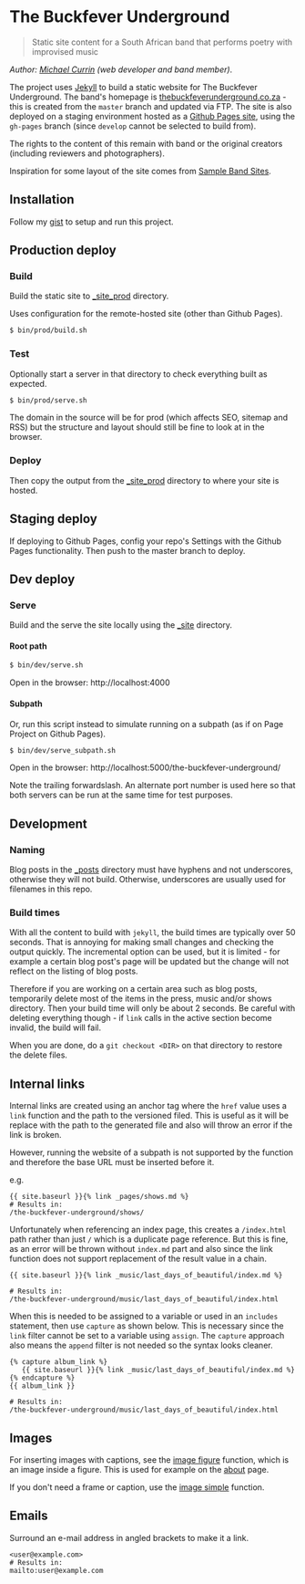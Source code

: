# The Buckfever Underground
> Static site content for a South African band that performs poetry with improvised music

_Author: [Michael Currin](https://github.com/MichaelCurrin) (web developer and band member)_.

The project uses [Jekyll](http://jekyllrb.com/) to build a static website for The Buckfever Underground. The band's homepage is [thebuckfeverunderground.co.za](http://thebuckfeverunderground.co.za/) - this is created from the `master` branch and updated via FTP. The site is also deployed on a staging environment hosted as a [Github Pages site](https://michaelcurrin.github.io/the-buckfever-underground/), using the `gh-pages` branch (since `develop` cannot be selected to build from).

The rights to the content of this remain with band or the original creators (including reviewers and photographers).

Inspiration for some layout of the site comes from [Sample Band Sites](https://bandzoogle.com/sample-band-sites).


## Installation

Follow my [gist](https://gist.github.com/MichaelCurrin/1085ab164550b31272699920b5549d4b) to setup and run this project.

## Production deploy

### Build

Build the static site to [_site_prod](_site_prod) directory.

Uses configuration for the remote-hosted site (other than Github Pages).

```bash
$ bin/prod/build.sh
```

### Test

Optionally start a server in that directory to check everything built as expected.

```bash
$ bin/prod/serve.sh
```

The domain in the source will be for prod (which affects SEO, sitemap and RSS) but the structure and layout should still be fine to look at in the browser.

### Deploy

Then copy the output from the [_site_prod](_site_prod) directory to where your site is hosted.


## Staging deploy

If deploying to Github Pages, config your repo's Settings with the Github Pages functionality. Then push to the master branch to deploy.


## Dev deploy

### Serve

Build and the serve the site locally using the [_site](_site) directory.

#### Root path

```bash
$ bin/dev/serve.sh
```

Open in the browser: http://localhost:4000

#### Subpath

Or, run this script instead to simulate running on a subpath (as if on Page Project on Github Pages).

```bash
$ bin/dev/serve_subpath.sh
```

Open in the browser: http://localhost:5000/the-buckfever-underground/

Note the trailing forwardslash. An alternate port number is used here so that both servers can be run at the same time for test purposes.


## Development

### Naming

Blog posts in the [_posts](/_posts) directory must have hyphens and not underscores, otherwise they will not build. Otherwise, underscores are usually used for filenames in this repo.

### Build times

With all the content to build with `jekyll`, the build times are typically over 50 seconds. That is annoying for making small changes and checking the output quickly. The incremental option can be used, but it is limited - for example a certain blog post's page will be updated but the change will not reflect on the listing of blog posts.

Therefore if you are working on a certain area such as blog posts, temporarily delete most of the items in the press, music and/or shows directory. Then your build time will only be about 2 seconds. Be careful with deleting everything though - if `link` calls in the active section become invalid, the build will fail.

When you are done, do a `git checkout <DIR>` on that directory to restore the delete files.

## Internal links

Internal links are created using an anchor tag where the `href` value uses a `link` function and the path to the versioned filed. This is useful as it will be replace with the path to the generated file and also will throw an error if the link is broken.

However, running the website of a subpath is not supported by the function and therefore the base URL must be inserted before it.

e.g.

```
{{ site.baseurl }}{% link _pages/shows.md %}
# Results in:
/the-buckfever-underground/shows/
```

Unfortunately when referencing an index page, this creates a `/index.html` path rather than just `/` which is a duplicate page reference. But this is fine, as an error will be thrown without `index.md` part and also since the link function does not support replacement of the result value in a chain.

```
{{ site.baseurl }}{% link _music/last_days_of_beautiful/index.md %}

# Results in:
/the-buckfever-underground/music/last_days_of_beautiful/index.html
```

When this is needed to be assigned to a variable or used in an `includes` statement, then use `capture` as shown below. This is necessary since the `link` filter cannot be set to a variable using `assign`. The `capture` approach also means the `append` filter is not needed so the syntax looks cleaner.

```
{% capture album_link %}
   {{ site.baseurl }}{% link _music/last_days_of_beautiful/index.md %}
{% endcapture %}
{{ album_link }}

# Results in:
/the-buckfever-underground/music/last_days_of_beautiful/index.html
```


## Images

For inserting images with captions, see the [image figure](_includes/image.html) function, which is an image inside a figure. This is used for example on the [about](/_pages/about.md) page.

If you don't need a frame or caption, use the [image simple](_includes/image_simple.html) function.

## Emails

Surround an e-mail address in angled brackets to make it a link.

```
<user@example.com>
# Results in:
mailto:user@example.com
```

